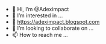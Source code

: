 - 👋 Hi, I’m @Adeximpact
- 👀 I’m interested in ...
- 🌱 https://adeximpact.blogspot.com
- 💞️ I’m looking to collaborate on ...
- 📫 How to reach me ...

<!---
Adeximpact/Adeximpact is a ✨ special ✨ repository because its `README.md` (this file) appears on your GitHub profile.
You can click the Preview link to take a look at your changes.
--->
